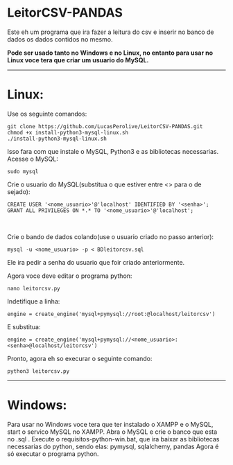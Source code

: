 # LeitorCSV-PANDAS
Este eh um programa que ira fazer a leitura do csv e inserir no banco de dados os dados contidos no mesmo.
<br>

<b>Pode ser usado tanto no Windows e no Linux, no entanto para usar no Linux voce tera que criar um usuario do MySQL.</b>
<hr>

<h1>Linux:</h1>

Use os seguinte comandos:
```
git clone https://github.com/LucasPerolive/LeitorCSV-PANDAS.git
chmod +x install-python3-mysql-linux.sh
./install-python3-mysql-linux.sh
```
Isso fara com que instale o MySQL, Python3 e as bibliotecas necessarias.
<br>
Acesse o MySQL:
```
sudo mysql
```
Crie o usuario do MySQL(substitua o que estiver entre <> para o de sejado):
```
CREATE USER '<nome_usuario>'@'localhost' IDENTIFIED BY '<senha>';
GRANT ALL PRIVILEGES ON *.* TO '<nome_usuario>'@'localhost';
```
<br>

Crie o bando de dados colando(use o usuario criado no passo anterior):
```
mysql -u <nome_usuario> -p < BDleitorcsv.sql
```
Ele ira pedir a senha do usuario que foir criado anteriormente.

Agora voce deve editar o programa python:
```
nano leitorcsv.py
```

Indetifique a linha:
```
engine = create_engine('mysql+pymysql://root:@localhost/leitorcsv')
```
E substitua:
```
engine = create_engine('mysql+pymysql://<nome_usuario>:<senha>@localhost/leitorcsv')
```

Pronto, agora eh so execurar o seguinte comando:
```
python3 leitorcsv.py
```

<hr>

<h1>Windows:</h1>

Para usar no Windows voce tera que ter instalado o XAMPP e o MySQL, start o servico MySQL no XAMPP. Abra o MySQL e crie o banco que esta no .sql .
Execute o requisitos-python-win.bat, que ira baixar as bibliotecas necessarias do python, sendo elas:
pymysql, sqlalchemy, pandas
Agora é só executar o programa python.
